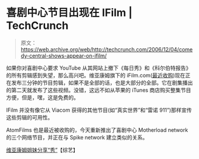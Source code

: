 # 喜剧中心节目出现在 IFilm | TechCrunch

> 原文：<https://web.archive.org/web/http://techcrunch.com/2006/12/04/comedy-central-shows-appear-on-ifilm/>

如果你对喜剧中心要求 YouTube 从其网站上撤下《每日秀》和《科尔伯特报告》的所有剪辑感到失望，那么高兴吧。维亚康姆旗下的 iFilm.com([最近收购](https://web.archive.org/web/20140802004448/http://www.prnewswire.com/cgi-bin/stories.pl?ACCT=104&STORY=/www/story/10-13-2005/0004167992))现在正在发布三分钟的节目剪辑，如果不是全部的话，也是大部分的全部。它在剧集播出的第二天就发布了这些视频。没错，这远不如从苹果的 iTunes 商店购买整集节目方便，但是，嘿，这是免费的。

IFilm 并没有像它从 Viacom 获得的其他节目(如“真实世界”和“雷诺 911”)那样宣传这些剪辑的可用性。

AtomFilms 也是最近被收购的，今天重新推出了喜剧中心 Motherload network 的三个网络节目，并正在与 Spike network 建立类似的关系。

[维亚康姆姐妹分享“秀”](https://web.archive.org/web/20140802004448/http://www.variety.com/article/VR1117954999.html?categoryid=1238&cs=1)【综艺】